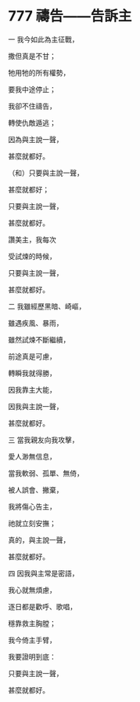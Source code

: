 # 777 禱告——告訴主

一 我今如此為主征戰，

撒但真是不甘；

牠用牠的所有權勢，

要我中途停止；

我卻不住禱告，

轉使仇敵遁逃；

因為與主說一聲，

甚麼就都好。

（和）只要與主說一聲，

甚麼就都好；

只要與主說一聲，

甚麼就都好。

讚美主，我每次

受試煉的時候，

只要與主說一聲，

甚麼就都好。

二 我雖經歷黑暗、崎嶇，

雖遇疾風、暴雨，

雖然試煉不斷繼續，

前途真是可慮，

轉瞬我就得勝，

因我靠主大能，

因我與主說一聲，

甚麼就都好。

三 當我親友向我攻擊，

愛人渺無信息，

當我軟弱、孤單、無倚，

被人誤會、撇棄，

我將傷心告主，

祂就立刻安撫；

真的，與主說一聲，

甚麼就都好。

四 因我與主常是密語，

我心就無煩慮，

逐日都是歡呼、歌唱，

穩靠救主胸膛；

我今倚主手臂，

我要證明到底：

只要與主說一聲，

甚麼就都好。

